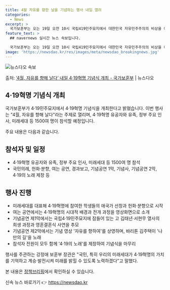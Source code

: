 ```yaml
---
title: 4월 자유를 향한 날을 기념하는 행사 내일 열려
categories:
  - News
excerpt: >
  국가보훈부는 오는 19일 오전 10시 국립419민주묘지에서 대한민국 자유민주주의의 비상을 이끈 419혁명 정…
feature_text: >
  ## navernews 실시간 뉴스 속보입니다.

  국가보훈부는 오는 19일 오전 10시 국립419민주묘지에서 대한민국 자유민주주의의 비상을 이끈 419혁명 정…
image: 'https://newsdao.kr/res/images/meta/newsdao_breakingnews.jpg'
---
```


![뉴스다오 속보](https://newsdao.kr/res/images/meta/newsdao_breakingnews.jpg)

<p>출처: <a href="https://newsdao.kr/3620" rel="dofollow">‘4월, 자유를 향해 날다’ 내일 4·19혁명 기념식 개최 - 국가보훈부</a> | 뉴스다오</p>

## 4·19혁명 기념식 개최

국가보훈부가 4·19민주묘지에서 4·19혁명 기념식을 개최한다고 밝혔습니다. 이번 행사는 "4월, 자유를 향해 날다"라는 주제로 열리며, 4·19혁명 유공자와 유족, 정부 주요 인사, 미래세대 등 1500여 명이 참석할 예정입니다.

주요 내용은 다음과 같습니다.

## 참석자 및 일정
- 4·19혁명 유공자와 유족, 정부 주요 인사, 미래세대 등 1500여 명 참석
- 국민의례, 헌화·분향, 여는 공연, 경과보고, 기념공연 1막, 기념사, 기념공연 2막, 4·19의 노래 제창 등

## 행사 진행
- 미래세대를 대표해 4·19혁명에 참여한 학생들의 애국가 선창과 헌화·분향으로 시작
- 여는 공연에서는 4·19혁명의 시대적 배경과 전개 과정을 영상화면으로 소개
- 기념공연 제1막에서는 국립4·19민주묘지에 잠들어 있는 고 김태년·서현무 열사의 희생 과정과 영혼결혼식 사연을 추모
- 기념공연 제2막에서는 기념 영상 '자유를 향하여'를 상영하며, 바리톤 김주택이 '나만의 길'을 노래
- 참석자 전원이 모두 함께 '4·19의 노래'를 제창하여 기념식을 마무리

행사를 주관하는 강정애 보훈부 장관은 "국민, 특히 우리의 미래세대가 4·19혁명의 가치를 기억하고 계승·발전시켜 미래를 밝힐 수 있도록 노력하겠다"고 말했다.

본 내용은 [정책브리핑](https://newsdao.kr/3620)에서 확인하실 수 있습니다. 

신속 뉴스 바로가기 👉 <a href="https://newsdao.kr" rel="dofollow">https://newsdao.kr</a>


